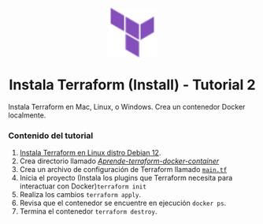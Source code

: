 <p align='center'><img src='/logo.svg' align='center' height='100'></p>
<h1 align='center'>Instala Terraform (Install) - Tutorial 2</h1>

<p>Instala Terraform en Mac, Linux, o Windows. Crea un contenedor Docker localmente.</p>

### Contenido del tutorial 

1. [Instala Terraform en Linux distro Debian 12](install-for-linux-debiansh).
2. Crea directorio llamado [_Aprende-terraform-docker-container_](aprende-terraform-docker-container)
3. Crea un archivo de configuración de Terraform llamado [`main.tf`](aprende-terraform-docker-container/main.tf)
4. Inicia el proyecto (Instala los plugins que Terraform necesita para interactuar con Docker)`terraform init`
5. Realiza los cambios `terraform apply`.
6. Revisa que el contenedor se encuentre en ejecución `docker ps`.
7. Termina el contenedor `terraform destroy`.
